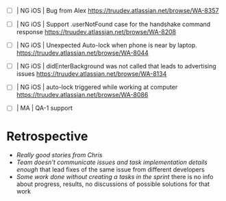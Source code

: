 
- [ ] | NG iOS | Bug from Alex <https://truudev.atlassian.net/browse/WA-8357>
- [ ] | NG iOS | Support .userNotFound case for the handshake command response <https://truudev.atlassian.net/browse/WA-8208>
- [ ] | NG iOS | Unexpected Auto-lock when phone is near by laptop. <https://truudev.atlassian.net/browse/WA-8044>
- [ ] | NG iOS | didEnterBackground was not called that leads to advertising issues <https://truudev.atlassian.net/browse/WA-8134>
- [ ] | NG iOS | auto-lock triggered while working at computer <https://truudev.atlassian.net/browse/WA-8086>

- [ ] | MA | QA-1 support



# Retrospective

* *Really good stories from Chris*
* *Team doesn't communicate issues and task implementation details enough* that lead fixes of the same issue from different developers
* *Some work done without creating a tasks in the sprint* there is no info about progress, results, no discussions of possible solutions for that work
